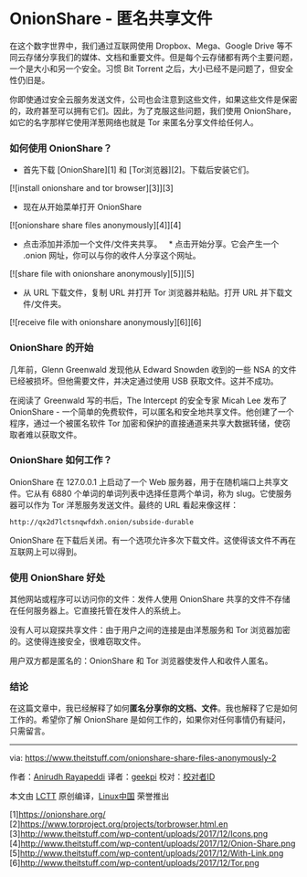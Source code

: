 OnionShare - 匿名共享文件
======
在这个数字世界中，我们通过互联网使用 Dropbox、Mega、Google Drive 等不同云存储分享我们的媒体、文档和重要文件。但是每个云存储都有两个主要问题，一个是大小和另一个安全。习惯 Bit Torrent 之后，大小已经不是问题了，但安全性仍旧是。

你即使通过安全云服务发送文件，公司也会注意到这些文件，如果这些文件是保密的，政府甚至可以拥有它们。因此，为了克服这些问题，我们使用 OnionShare，如它的名字那样它使用洋葱网络也就是 Tor 来匿名分享文件给任何人。

### 如何使用 **OnionShare**？

  * 首先下载 [OnionShare][1] 和 [Tor浏览器][2]。下载后安装它们。



[![install onionshare and tor browser][3]][3]

  * 现在从开始菜单打开 OnionShare



[![onionshare share files anonymously][4]][4]

  * 点击添加并添加一个文件/文件夹共享。
  * 点击开始分享。它会产生一个 .onion 网址，你可以与你的收件人分享这个网址。



[![share file with onionshare anonymously][5]][5]

  * 从 URL 下载文件，复制 URL 并打开 Tor 浏览器并粘贴。打开 URL 并下载文件/文件夹。



[![receive file with onionshare anonymously][6]][6]

### **OnionShare** 的开始

几年前，Glenn Greenwald 发现他从 Edward Snowden 收到的一些 NSA 的文件已经被损坏。但他需要文件，并决定通过使用 USB 获取文件。这并不成功。

在阅读了 Greenwald 写的书后，The Intercept 的安全专家 Micah Lee 发布了 OnionShare - 一个简单的免费软件，可以匿名和安全地共享文件。他创建了一个程序，通过一个被匿名软件 Tor 加密和保护的直接通道来共享大数据转储，使窃取者难以获取文件。

### **OnionShare** 如何工作？

OnionShare 在 127.0.0.1 上启动了一个 Web 服务器，用于在随机端口上共享文件。它从有 6880 个单词的单词列表中选择任意两个单词，称为 slug。它使服务器可以作为 Tor 洋葱服务发送文件。最终的 URL 看起来像这样：

`http://qx2d7lctsnqwfdxh.onion/subside-durable`

OnionShare 在下载后关闭。有一个选项允许多次下载文件。这使得该文件不再在互联网上可以得到。

### 使用 **OnionShare** 好处

其他网站或程序可以访问你的文件：发件人使用 OnionShare 共享的文件不存储在任何服务器上。它直接托管在发件人的系统上。

没有人可以窥探共享文件：由于用户之间的连接是由洋葱服务和 Tor 浏览器加密的。这使得连接安全，很难窃取文件。

用户双方都是匿名的：OnionShare 和 Tor 浏览器使发件人和收件人匿名。

### 结论

在这篇文章中，我已经解释了如何**匿名分享你的文档、文件**。我也解释了它是如何工作的。希望你了解 OnionShare 是如何工作的，如果你对任何事情仍有疑问，只需留言。


--------------------------------------------------------------------------------

via: https://www.theitstuff.com/onionshare-share-files-anonymously-2

作者：[Anirudh Rayapeddi][a]
译者：[geekpi](https://github.com/geekpi)
校对：[校对者ID](https://github.com/校对者ID)

本文由 [LCTT](https://github.com/LCTT/TranslateProject) 原创编译，[Linux中国](https://linux.cn/) 荣誉推出

[a]:https://www.theitstuff.com
[1]https://onionshare.org/
[2]https://www.torproject.org/projects/torbrowser.html.en
[3]http://www.theitstuff.com/wp-content/uploads/2017/12/Icons.png
[4]http://www.theitstuff.com/wp-content/uploads/2017/12/Onion-Share.png
[5]http://www.theitstuff.com/wp-content/uploads/2017/12/With-Link.png
[6]http://www.theitstuff.com/wp-content/uploads/2017/12/Tor.png
